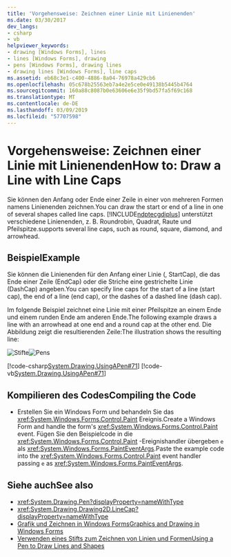 ```yaml
---
title: 'Vorgehensweise: Zeichnen einer Linie mit Linienenden'
ms.date: 03/30/2017
dev_langs:
- csharp
- vb
helpviewer_keywords:
- drawing [Windows Forms], lines
- lines [Windows Forms], drawing
- pens [Windows Forms], drawing lines
- drawing lines [Windows Forms], line caps
ms.assetid: eb68c3e1-c400-4886-8a04-76978a429cb6
ms.openlocfilehash: 05c678b25563eb7a4e2e5ce0e49138b5445b4764
ms.sourcegitcommit: 160a88c8087b0e63606e6e35f9bd57fa5f69c168
ms.translationtype: MT
ms.contentlocale: de-DE
ms.lasthandoff: 03/09/2019
ms.locfileid: "57707598"
---
```

# <a name="how-to-draw-a-line-with-line-caps"></a><span data-ttu-id="3a4d0-102">Vorgehensweise: Zeichnen einer Linie mit Linienenden</span><span class="sxs-lookup"><span data-stu-id="3a4d0-102">How to: Draw a Line with Line Caps</span></span>
<span data-ttu-id="3a4d0-103">Sie können den Anfang oder Ende einer Zeile in einer von mehreren Formen namens Linienenden zeichnen.</span><span class="sxs-lookup"><span data-stu-id="3a4d0-103">You can draw the start or end of a line in one of several shapes called line caps.</span></span> [!INCLUDE[ndptecgdiplus](../../../../includes/ndptecgdiplus-md.md)] <span data-ttu-id="3a4d0-104">unterstützt verschiedene Linienenden, z. B. Roundrobin, Quadrat, Raute und Pfeilspitze.</span><span class="sxs-lookup"><span data-stu-id="3a4d0-104">supports several line caps, such as round, square, diamond, and arrowhead.</span></span>  
  
## <a name="example"></a><span data-ttu-id="3a4d0-105">Beispiel</span><span class="sxs-lookup"><span data-stu-id="3a4d0-105">Example</span></span>  
 <span data-ttu-id="3a4d0-106">Sie können die Linienenden für den Anfang einer Linie (, StartCap), die das Ende einer Zeile (EndCap) oder die Striche eine gestrichelte Linie (DashCap) angeben.</span><span class="sxs-lookup"><span data-stu-id="3a4d0-106">You can specify line caps for the start of a line (start cap), the end of a line (end cap), or the dashes of a dashed line (dash cap).</span></span>  
  
 <span data-ttu-id="3a4d0-107">Im folgende Beispiel zeichnet eine Linie mit einer Pfeilspitze an einem Ende und einem runden Ende am anderen Ende.</span><span class="sxs-lookup"><span data-stu-id="3a4d0-107">The following example draws a line with an arrowhead at one end and a round cap at the other end.</span></span> <span data-ttu-id="3a4d0-108">Die Abbildung zeigt die resultierenden Zeile:</span><span class="sxs-lookup"><span data-stu-id="3a4d0-108">The illustration shows the resulting line:</span></span>  
  
 <span data-ttu-id="3a4d0-109">![Stifte](./media/pens4.gif "pens4")</span><span class="sxs-lookup"><span data-stu-id="3a4d0-109">![Pens](./media/pens4.gif "pens4")</span></span>  
  
 [!code-csharp[System.Drawing.UsingAPen#71](~/samples/snippets/csharp/VS_Snippets_Winforms/System.Drawing.UsingAPen/CS/Class1.cs#71)]
 [!code-vb[System.Drawing.UsingAPen#71](~/samples/snippets/visualbasic/VS_Snippets_Winforms/System.Drawing.UsingAPen/VB/Class1.vb#71)]  
  
## <a name="compiling-the-code"></a><span data-ttu-id="3a4d0-110">Kompilieren des Codes</span><span class="sxs-lookup"><span data-stu-id="3a4d0-110">Compiling the Code</span></span>  
  
-   <span data-ttu-id="3a4d0-111">Erstellen Sie ein Windows Form und behandeln Sie das <xref:System.Windows.Forms.Control.Paint> Ereignis.</span><span class="sxs-lookup"><span data-stu-id="3a4d0-111">Create a Windows Form and handle the form's <xref:System.Windows.Forms.Control.Paint> event.</span></span> <span data-ttu-id="3a4d0-112">Fügen Sie den Beispielcode in die <xref:System.Windows.Forms.Control.Paint> -Ereignishandler übergeben `e` als <xref:System.Windows.Forms.PaintEventArgs>.</span><span class="sxs-lookup"><span data-stu-id="3a4d0-112">Paste the example code into the <xref:System.Windows.Forms.Control.Paint> event handler passing `e` as <xref:System.Windows.Forms.PaintEventArgs>.</span></span>  
  
## <a name="see-also"></a><span data-ttu-id="3a4d0-113">Siehe auch</span><span class="sxs-lookup"><span data-stu-id="3a4d0-113">See also</span></span>
- <xref:System.Drawing.Pen?displayProperty=nameWithType>
- <xref:System.Drawing.Drawing2D.LineCap?displayProperty=nameWithType>
- [<span data-ttu-id="3a4d0-114">Grafik und Zeichnen in Windows Forms</span><span class="sxs-lookup"><span data-stu-id="3a4d0-114">Graphics and Drawing in Windows Forms</span></span>](graphics-and-drawing-in-windows-forms.md)
- [<span data-ttu-id="3a4d0-115">Verwenden eines Stifts zum Zeichnen von Linien und Formen</span><span class="sxs-lookup"><span data-stu-id="3a4d0-115">Using a Pen to Draw Lines and Shapes</span></span>](using-a-pen-to-draw-lines-and-shapes.md)
